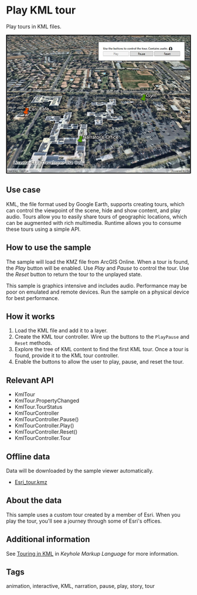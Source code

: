 # Play KML tour

Play tours in KML files.

![Image of play KML tour](PlayKmlTours.jpg)

## Use case

KML, the file format used by Google Earth, supports creating tours, which can control the viewpoint of the scene, hide and show content, and play audio. Tours allow you to easily share tours of geographic locations, which can be augmented with rich multimedia. Runtime allows you to consume these tours using a simple API.

## How to use the sample

The sample will load the KMZ file from ArcGIS Online. When a tour is found, the _Play_ button will be enabled. Use _Play_ and _Pause_ to control the tour. Use the _Reset_ button to return the tour to the unplayed state.

This sample is graphics intensive and includes audio. Performance may be poor on emulated and remote devices. Run the sample on a physical device for best performance.

## How it works

1. Load the KML file and add it to a layer.
2. Create the KML tour controller. Wire up the buttons to the `PlayPause` and `Reset` methods.
3. Explore the tree of KML content to find the first KML tour. Once a tour is found, provide it to the KML tour controller.
4. Enable the buttons to allow the user to play, pause, and reset the tour.

## Relevant API

* KmlTour
* KmlTour.PropertyChanged
* KmlTour.TourStatus
* KmlTourController
* KmlTourController.Pause()
* KmlTourController.Play()
* KmlTourController.Reset()
* KmlTourController.Tour

## Offline data

Data will be downloaded by the sample viewer automatically.

* [Esri_tour.kmz](https://arcgisruntime.maps.arcgis.com/home/item.html?id=f10b1d37fdd645c9bc9b189fb546307c)

## About the data

This sample uses a custom tour created by a member of Esri. When you play the tour, you'll see a journey through some of Esri's offices.

## Additional information

See [Touring in KML](https://developers.google.com/kml/documentation/touring) in _Keyhole Markup Language_ for more information.

## Tags

animation, interactive, KML, narration, pause, play, story, tour
